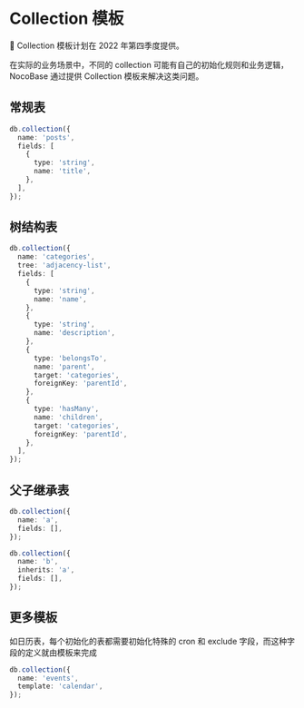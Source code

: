 # Collection 模板

<Alert>
📢 Collection 模板计划在 2022 年第四季度提供。
</Alert>

在实际的业务场景中，不同的 collection 可能有自己的初始化规则和业务逻辑，NocoBase 通过提供 Collection 模板来解决这类问题。

## 常规表

```ts
db.collection({
  name: 'posts',
  fields: [
    {
      type: 'string',
      name: 'title',
    },
  ],
});
```

## 树结构表

```ts
db.collection({
  name: 'categories',
  tree: 'adjacency-list',
  fields: [
    {
      type: 'string',
      name: 'name',
    },
    {
      type: 'string',
      name: 'description',
    },
    {
      type: 'belongsTo',
      name: 'parent',
      target: 'categories',
      foreignKey: 'parentId',
    },
    {
      type: 'hasMany',
      name: 'children',
      target: 'categories',
      foreignKey: 'parentId',
    },
  ],
});
```

## 父子继承表

```ts
db.collection({
  name: 'a',
  fields: [],
});

db.collection({
  name: 'b',
  inherits: 'a',
  fields: [],
});
```

## 更多模板

如日历表，每个初始化的表都需要初始化特殊的 cron 和 exclude 字段，而这种字段的定义就由模板来完成

```ts
db.collection({
  name: 'events',
  template: 'calendar',
});
```
